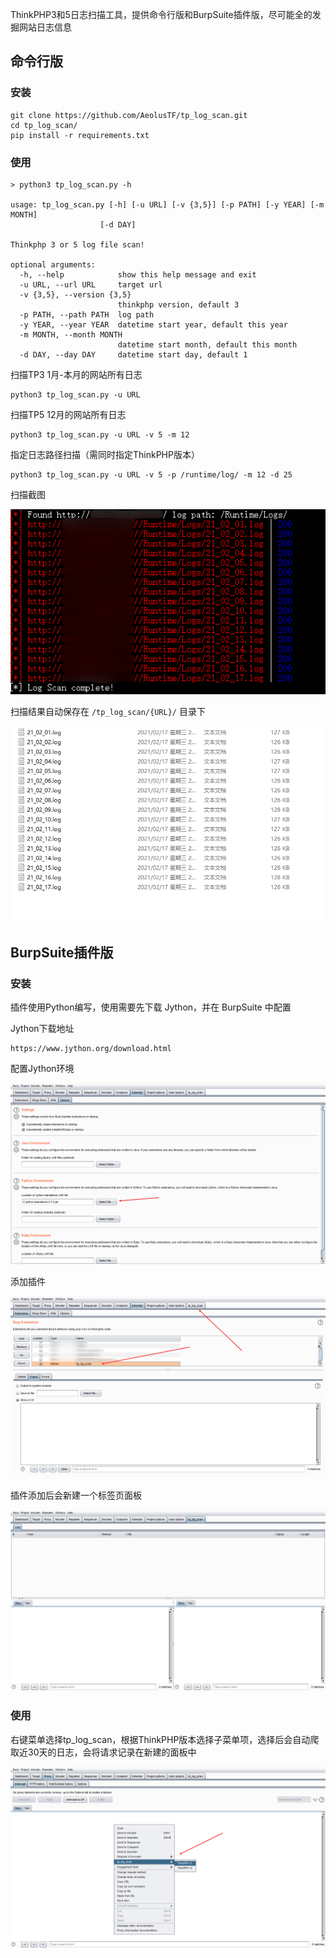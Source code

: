ThinkPHP3和5日志扫描工具，提供命令行版和BurpSuite插件版，尽可能全的发掘网站日志信息

## 命令行版

### 安装

```
git clone https://github.com/AeolusTF/tp_log_scan.git
cd tp_log_scan/
pip install -r requirements.txt
```

### 使用

```
> python3 tp_log_scan.py -h

usage: tp_log_scan.py [-h] [-u URL] [-v {3,5}] [-p PATH] [-y YEAR] [-m MONTH]
                    [-d DAY]

Thinkphp 3 or 5 log file scan!

optional arguments:
  -h, --help            show this help message and exit
  -u URL, --url URL     target url
  -v {3,5}, --version {3,5}
                        thinkphp version, default 3
  -p PATH, --path PATH  log path
  -y YEAR, --year YEAR  datetime start year, default this year
  -m MONTH, --month MONTH
                        datetime start month, default this month
  -d DAY, --day DAY     datetime start day, default 1
```

扫描TP3 1月-本月的网站所有日志
```
python3 tp_log_scan.py -u URL
```

扫描TP5 12月的网站所有日志
```
python3 tp_log_scan.py -u URL -v 5 -m 12
```

指定日志路径扫描（需同时指定ThinkPHP版本）
```
python3 tp_log_scan.py -u URL -v 5 -p /runtime/log/ -m 12 -d 25
```

扫描截图

![](./images/0.png)


扫描结果自动保存在 `/tp_log_scan/{URL}/` 目录下

![日志结果](log.jpg)



## BurpSuite插件版

### 安装

插件使用Python编写，使用需要先下载 Jython，并在 BurpSuite 中配置

Jython下载地址
```
https://www.jython.org/download.html
```

配置Jython环境

![](./images/1.png)

添加插件

![](./images/2.png)

插件添加后会新建一个标签页面板

![](./images/3.png)

### 使用

右键菜单选择tp_log_scan，根据ThinkPHP版本选择子菜单项，选择后会自动爬取近30天的日志，会将请求记录在新建的面板中

![](./images/4.png)
